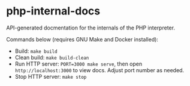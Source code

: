 # php-internal-docs

API-generated docmentation for the internals of the PHP interpreter.

Commands below (requires GNU Make and Docker installed):
 - Build: `make build`
 - Clean build: `make build-clean`
 - Run HTTP server: `PORT=3000 make serve`, then open `http://localhost:3000` to view docs. Adjust port number as needed.
 - Stop HTTP server: `make stop`
